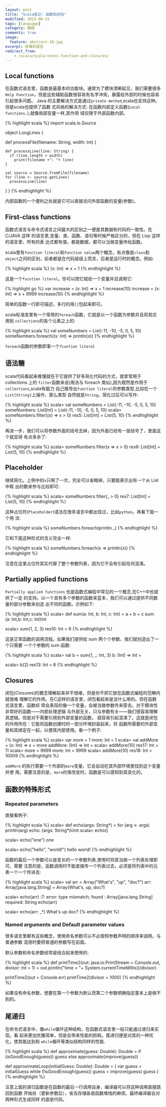 ```yaml
---
layout: post
title: "Scala笔记: 函数和闭包"
modified: 2015-08-31
tags: [language]
category: 编程
comments: true
image:
  feature: abstract-10.jpg
excerpt: 好难的语言
redirect_from:
    - /scala/scala-notes-function-and-closures/
---
```


## Local functions
在函数式语言里，函数是最基本的功能块。通常为了模块清晰起见，我们需要很多 `Help
Function`，但是这些辅助函数很容易有名字冲突，暴露给外部的时候也容易引起很多问题。
Java 的主要解决方式是通过`private method`,scala也支持这种。但是scala也提供了函数
式风格的解决方式: 在函数内部定义函数(`Local functions.`),就像局部变量一样,其作用
域仅限于外部函数内部。


{% highlight scala  %}
import scala.io.Source

object LongLines {

  def processFile(filename: String, width: Int) {

    def processLine(line: String) {
      if (line.length > width)
        print(filename +": "+ line)
    }    

    val source = Source.fromFile(filename)
    for (line <- source.getLines)
      processLine(line)
  }
}
{% endhighlight %}

内部函数的一个便利之处就是它可以直接访问外部函数的变量(参数)。

## First-class functions

函数式语言与命令式语言之间最大的区别之一便是其数据和代码的一致性。在 C/JAVA 这样
的语言里,变量、类、函数、语句等时候严格区分的，但在 Lisp 这样的语言里，所有的表
达式都有值，都是数据，都可以当做变量传给函数。

scala里有`function literal`和`function value`两个概念，有点像是`class`和
`object`之间的区别，前者都是在代码层级上而言，后者是运行时的概念。例如:

{% highlight scala  %}
(x: Int) => x + 1
{% endhighlight %}

这是一个`fucntion literal`。你可以把它赋给一个变量并且调用它:

{% highlight go  %}
var increase = (x: Int) => x + 1
increase(10)
increase = (x: Int) => x + 9999
increase(10)
{% endhighlight %}

简单的函数一行即可描述，多行的用`{}`包起来即可。

scala标准库里有一个常用的`foreach`函数，它就是以一个函数为参数并且将其应用到
`collections`的各个元素之上的:

{% highlight scala  %}
val someNumbers = List(-11, -10, -5, 0, 5, 10)
someNumbers.foreach((x: Int) => println(x))
{% endhighlight %}


`foreach`函数的参数即事一个`fcuntion literal`

## 语法糖
scala代码看起来难懂就在于它提供了好多简化代码的方式，就拿常用于 collections 上的
`filter`函数来说(用法与 foreach 类似),因为既然是作用于`collections`,scala有能力
自己推导出`function literal`的参数类型,比如在一个`List[String]`上操作，那么类型
自然就是`String`。简化过后可以写作:

{% highlight scala  %}
scala> val someNumbers = List(-11, -10, -5, 0, 5, 10)
someNumbers: List[Int] = List(-11, -10, -5, 0, 5, 10)
scala> someNumbers.filter((x) => x > 0)
res5: List[Int] = List(5, 10)
{% endhighlight %}

再进一步，我们可以将参数外面的括号去掉，因为外面已经有一层括号了，里面这个就显得
有点多余了:

{% highlight scala  %}
scala> someNumbers.filter(x => x > 0)
res6: List[Int] = List(5, 10)
{% endhighlight %}

## Placeholder

继续简化。上例中的`x`只用了一次，完全可以省略掉，只要能表示出有一个从 List 中取
出的数来参与比较即可:

{% highlight scala  %}
scala> someNumbers.filter(_ > 0)
res7: List[Int] = List(5, 10)
{% endhighlight %}

这种占位符(`Placeholder`)语法在很多语言中都出现过，比如`python`。再看下面一个用
法:

{% highlight scala  %}
someNumbers.foreach(println _)
{% endhighlight %}

它和下面这种形式的含义完全一样:

{% highlight scala  %}
someNumbers.foreach(x => println(x))
{% endhighlight %}

注意在这里占位符其实代替了整个参数列表，因为它不会有引起任何混淆。

## Partially applied functions
`Partially applied functions` 也是函数式编程中常见的一个概念,在C++中也提供了一定
的支持。以一个具有多个参数的函数来蓝本，我们可以通过提供不同数量的部分参数来创造
出不同的函数。示例如下:

{% highlight scala %}
scala> def sum(a: Int, b: Int, c: Int) = a + b + c
sum: (a: Int,b: Int,c: Int)Int

scala> sum(1, 2, 3)
res10: Int = 6
{% endhighlight %}

这是正常函数的调用流程。如果我们提供给 sum 两个个参数，我们就创造出了一个只需要
一个个参数的 sum 函数:


{% highlight scala  %}
scala> val b = sum(1, _: Int, 3)
b: (Int) => Int = <function1>

scala> b(2)
res13: Int = 6
{% endhighlight %}


## Closures
闭包(Closures)的概念理解起来并不很难，但是你不把它放在函数式编程的范畴内就很难
理解它的作用。在C这样的语言里，闭包看起来是没什么用的。但在函数式语言里，函数经
常会表现的像一个变量，会被当做参数传来穿去。对于模块性非常好的函数——内部处理逻辑
与外部无关，只与参数有关——我们很容易理解其逻辑。但是对于需要引用到外部变量的函数，
就容易引起混淆了。这就是闭包的作用所在：它能将函数创建时的一部分环境封装起来，将
函数所需要的外部变量和其绑定在一起，以便其内部使用。看一个例子:

{% highlight scala  %}
scala> var more = 1
more: Int = 1
scala> val addMore = (x: Int) => x + more
addMore: (Int) => Int = <function1>
scala> addMore(10)
res17: Int = 11
scala> more = 9999
more: Int = 9999
scala> addMore(10)
res18: Int = 10009
{% endhighlight %}

`addMore` 的执行需要一个外部的`more`变量，它会自动在其外部环境里找到这个变量并使
用。需要注意的是，`more`的值改变时，函数是可以感知到其变化的。

## 函数的特殊形式

### Repeated parameters
直接看例子:

{% highlight scala  %}
scala> def echo(args: String*) =
         for (arg <- args) println(arg)
echo: (args: String*)Unit
scala> echo()

scala> echo("one")
one

scala> echo("hello", "world!")
hello
world!
{% endhighlight %}

函数的最后一个参数可以是变长的一个参数列表,使用时将其当做一个列表处理即可。需要
注意的是，函数调用时不能直接传一个列表过去，必须是将列表中的元素一个一个传进去:

{% highlight scala  %}
scala> val arr = Array("What's", "up", "doc?")
arr: Array[java.lang.String] = Array(What's, up, doc?)

scala> echo(arr)
<console>:7: error: type mismatch;
found   : Array[java.lang.String]
required: String
      echo(arr)

scala> echo(arr: _*)
What's
up
doc?
{% endhighlight %}

### Named arguments and Default parameter values

很多语言里都有这些概念，使用命名参数可以不必按照参数声明的顺序来调用。与普通参数
混用时要把普通的参数写在前面。

默认参数和命名参数经常是结合起来使用的:

{% highlight scala  %}
def printTime2(out: java.io.PrintStream = Console.out,
                 divisor: Int = 1) =
   out.println("time = "+ System.currentTimeMillis()/divisor)

printTime2(out = Console.err)
printTime2(divisor = 1000)
{% endhighlight %}

如果没有命名参数，想要在第一个参数为默认而第二个参数明确指定基本上是做不到的。

## 尾递归
在命令式语言中，像`while`循环这种结构，在函数式语言里一般只能通过递归来实现。看
起来更加优雅简单，但是会带来性能的损耗。尾递归便是对其的一种优化，使其能达到和
`while`循环等类似结构同样的性能.

{% highlight scala  %}
def approximate(guess: Double): Double =
  if (isGoodEnough(guess)) guess
  else approximate(improve(guess))

def approximateLoop(initialGuess: Double): Double = {
  var guess = initialGuess
  while (!isGoodEnough(guess))
    guess = improve(guess)
  guess
}
{% endhighlight %}

注意上面的递归函数是在函数的最后一行调用自身，编译器可以将这种调用直接跳回到函数
开始处（更新参数后），省去存储各层函数堆栈的麻烦。最终编译器会对两种形式生成同样
的底层代码。

